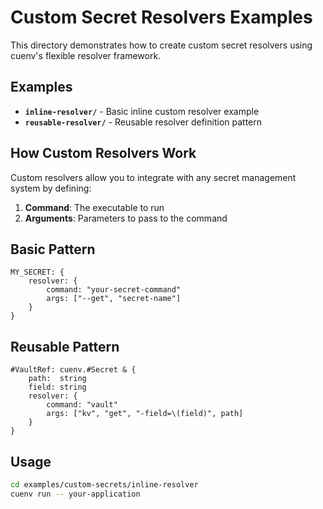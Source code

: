 # Custom Secret Resolvers Examples

This directory demonstrates how to create custom secret resolvers using cuenv's flexible resolver framework.

## Examples

- **`inline-resolver/`** - Basic inline custom resolver example
- **`reusable-resolver/`** - Reusable resolver definition pattern

## How Custom Resolvers Work

Custom resolvers allow you to integrate with any secret management system by defining:

1. **Command**: The executable to run
2. **Arguments**: Parameters to pass to the command

## Basic Pattern

```cue
MY_SECRET: {
    resolver: {
        command: "your-secret-command"
        args: ["--get", "secret-name"]
    }
}
```

## Reusable Pattern

```cue
#VaultRef: cuenv.#Secret & {
    path:  string
    field: string
    resolver: {
        command: "vault"
        args: ["kv", "get", "-field=\(field)", path]
    }
}
```

## Usage

```bash
cd examples/custom-secrets/inline-resolver
cuenv run -- your-application
```